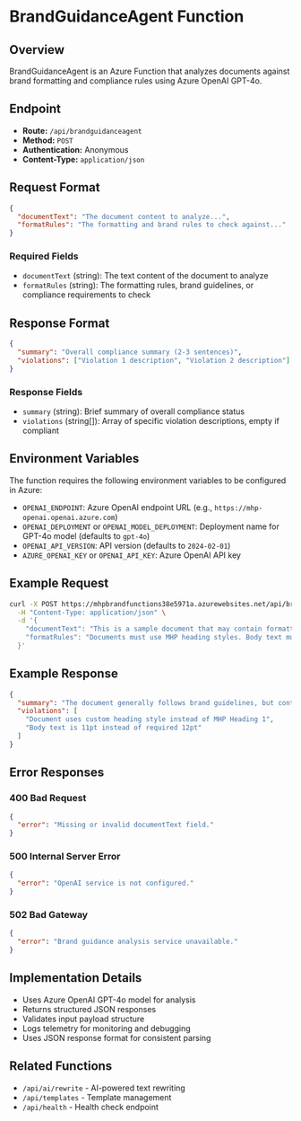 # BrandGuidanceAgent Function

## Overview

BrandGuidanceAgent is an Azure Function that analyzes documents against brand formatting and compliance rules using Azure OpenAI GPT-4o.

## Endpoint

- **Route:** `/api/brandguidanceagent`
- **Method:** `POST`
- **Authentication:** Anonymous
- **Content-Type:** `application/json`

## Request Format

```json
{
  "documentText": "The document content to analyze...",
  "formatRules": "The formatting and brand rules to check against..."
}
```

### Required Fields

- `documentText` (string): The text content of the document to analyze
- `formatRules` (string): The formatting rules, brand guidelines, or compliance requirements to check

## Response Format

```json
{
  "summary": "Overall compliance summary (2-3 sentences)",
  "violations": ["Violation 1 description", "Violation 2 description"]
}
```

### Response Fields

- `summary` (string): Brief summary of overall compliance status
- `violations` (string[]): Array of specific violation descriptions, empty if compliant

## Environment Variables

The function requires the following environment variables to be configured in Azure:

- `OPENAI_ENDPOINT`: Azure OpenAI endpoint URL (e.g., `https://mhp-openai.openai.azure.com`)
- `OPENAI_DEPLOYMENT` or `OPENAI_MODEL_DEPLOYMENT`: Deployment name for GPT-4o model (defaults to `gpt-4o`)
- `OPENAI_API_VERSION`: API version (defaults to `2024-02-01`)
- `AZURE_OPENAI_KEY` or `OPENAI_API_KEY`: Azure OpenAI API key

## Example Request

```bash
curl -X POST https://mhpbrandfunctions38e5971a.azurewebsites.net/api/brandguidanceagent \
  -H "Content-Type: application/json" \
  -d '{
    "documentText": "This is a sample document that may contain formatting issues.",
    "formatRules": "Documents must use MHP heading styles. Body text must be Arial 12pt."
  }'
```

## Example Response

```json
{
  "summary": "The document generally follows brand guidelines, but contains some formatting inconsistencies with heading styles.",
  "violations": [
    "Document uses custom heading style instead of MHP Heading 1",
    "Body text is 11pt instead of required 12pt"
  ]
}
```

## Error Responses

### 400 Bad Request

```json
{
  "error": "Missing or invalid documentText field."
}
```

### 500 Internal Server Error

```json
{
  "error": "OpenAI service is not configured."
}
```

### 502 Bad Gateway

```json
{
  "error": "Brand guidance analysis service unavailable."
}
```

## Implementation Details

- Uses Azure OpenAI GPT-4o model for analysis
- Returns structured JSON responses
- Validates input payload structure
- Logs telemetry for monitoring and debugging
- Uses JSON response format for consistent parsing

## Related Functions

- `/api/ai/rewrite` - AI-powered text rewriting
- `/api/templates` - Template management
- `/api/health` - Health check endpoint
